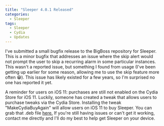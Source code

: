 ```yaml
---
title: "Sleeper 4.0.1 Released"
categories:
  - Sleeper
tags:
  - Sleeper
  - Cydia
  - Updates
---
```


I've submitted a small bugfix release to the BigBoss repository for Sleeper.  This is a minor bugfix that addresses an issue where the skip alert would not prompt the user to skip a recurring alarm in some particular instances.  This wasn't a reported issue, but something I found from usage (I've been getting up earlier for some reason, allowing me to use the skip feature more often 😁).  This issue has likely existed for a few years, so I'm surprised no one has reported it yet.

A reminder for users on iOS 11: purchases are still not enabled on the Cydia Store for iOS 11.  Luckily, someone has created a tweak that allows users to purchase tweaks via the Cydia Store.  Installing the tweak "MakeCydiaBuyAgain" will allow users on iOS 11 to buy Sleeper.  You can grab that .deb file [here.](https://github.com/JakeAi/JakeAi.github.io/tree/master/debs)  If you're still having issues or can't get it working, contact me directly and I'll do my best to help get Sleeper on your device.
